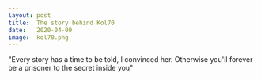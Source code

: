 ```yaml
---
layout: post
title:  The story behind Kol70
date:   2020-04-09
image:  kol70.png
---
```


"Every story has a time to be told, I convinced her. Otherwise you'll forever be a prisoner to the secret inside you"

